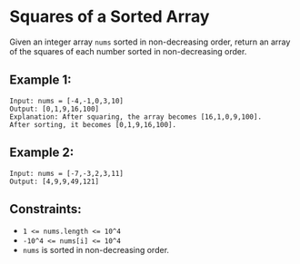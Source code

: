# Squares of a Sorted Array

Given an integer array `nums` sorted in non-decreasing order, return an array of the squares of each number sorted in
non-decreasing order.

## Example 1:

```
Input: nums = [-4,-1,0,3,10]
Output: [0,1,9,16,100]
Explanation: After squaring, the array becomes [16,1,0,9,100].
After sorting, it becomes [0,1,9,16,100].
```

## Example 2:

```
Input: nums = [-7,-3,2,3,11]
Output: [4,9,9,49,121]
```

## Constraints:

* `1 <= nums.length <= 10^4`
* `-10^4 <= nums[i] <= 10^4`
* `nums` is sorted in non-decreasing order.
